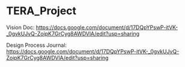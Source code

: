 # TERA_Project
Vision Doc: https://docs.google.com/document/d/17DQpYPswP-itVK-_0gvkUJvQ-ZoipK7GrCyg8AWDVlA/edit?usp=sharing

Design Process Journal: https://docs.google.com/document/d/17DQpYPswP-itVK-_0gvkUJvQ-ZoipK7GrCyg8AWDVlA/edit?usp=sharing
